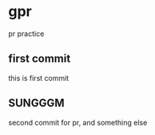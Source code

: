 # gpr
pr practice

## first commit
this is first commit

## SUNGGGM
second commit for pr, and something else
